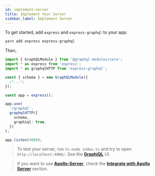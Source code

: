 ```yaml
---
id: implement-server
title: Implement Your Server
sidebar_label: Implement Server
---
```


To get started, add `express` and `express-graphql` to your app:

```bash
yarn add express express-graphql
```

Then,

```typescript
import { GraphQLModule } from '@graphql-modules/core';
import * as express from 'express';
import * as graphqlHTTP from 'express-graphql';

const { schema } = new GraphQLModule({
  /*...*/
});

const app = express();

app.use(
  '/graphql',
  graphqlHTTP({
    schema,
    graphiql: true,
  })
);

app.listen(4000);
```

> To test your server, run `ts-node index.ts` and try to open `http://localhost:4000/`. See the **[GraphiQL](https://github.com/graphql/graphiql)** UI.

> If you want to use **[Apollo-Server](https://www.apollographql.com/docs/apollo-server/getting-started.html)**, check the **[Integrate with Apollo Server](../recipes/apollo-server.md)** section.
